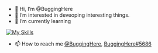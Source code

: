 - 👋 Hi, I’m @BuggingHere
- 👀 I’m interested in deveoping interesting things.
- 🌱 I’m currently learning

 [![My Skills](https://skillicons.dev/icons?i=html,css,js,kotlin)](https://skillicons.dev)
- 📫 How to reach me [@BuggingHere](https://twitter.com/BuggingHere), [BuggingHere#5686](https://discord.com/users/1003239581480665119)

<!---
BuggingHere/BuggingHere is a ✨ special ✨ repository because its `README.md` (this file) appears on your GitHub profile.
You can click the Preview link to take a look at your changes.
--->
